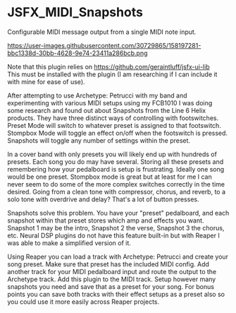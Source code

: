 # JSFX_MIDI_Snapshots
Configurable MIDI message output from a single MIDI note input.

https://user-images.githubusercontent.com/30729865/158197281-bbc1338d-30bb-4628-9e74-23411a286bcb.png

Note that this plugin relies on https://github.com/geraintluff/jsfx-ui-lib <br>
This must be installed with the plugin (I am researching if I can include it with mine for ease of use).

After attempting to use Archetype: Petrucci with my band and experimenting with various MIDI setups using my FCB1010 I was doing some research and found out about Snapshots from the Line 6 Helix products.  They have three distinct ways of controlling with footswitches.  Preset Mode will switch to whatever preset is assigned to that footswitch.  Stompbox Mode will toggle an effect on/off when the footswitch is pressed.  Snapshots will toggle any number of settings within the preset.

In a cover band with only presets you will likely end up with hundreds of presets.  Each song you do may have several.  Storing all these presets and remembering how your pedalboard is setup is frustrating.  Ideally one song would be one preset.  Stompbox mode is great but at least for me I can never seem to do some of the more complex switches correctly in the time desired.  Going from a clean tone with compressor, chorus, and reverb, to a solo tone with overdrive and delay?  That's a lot of button presses.

Snapshots solve this problem.  You have your "preset" pedalboard, and each snapshot within that preset stores which amp and effects you want.  Snapshot 1 may be the intro, Snapshot 2 the verse, Snapshot 3 the chorus, etc.  Neural DSP plugins do not have this feature built-in but with Reaper I was able to make a simplified version of it.

Using Reaper you can load a track with Archetype: Petrucci and create your song preset.  Make sure that preset has the included MIDI config.  Add another track for your MIDI pedalboard input and route the output to the Archetype track.  Add this plugin to the MIDI track.  Setup however many snapshots you need and save that as a preset for your song.  For bonus points you can save both tracks with their effect setups as a preset also so you could use it more easily across Reaper projects.
